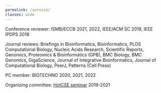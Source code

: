 ```yaml
---
permalink: /service/
classes: wide
---
```


Conference reviewer: ISMB/ECCB 2021, 2022, IEEE/ACM SC 2019, IEEE IPDPS 2018

Journal reviews: Briefings in Bioinformatics, Bioinformatics, PLOS Computational Biology, Nucleic Acids Research, Scientific Reports, Genomics, Proteomics & Bioinformatics (GPB), BMC Biology, BMC Genomics, GigaScience, Journal of Integrative Bioinformatics, Journal of Computational Biology, PeerJ, Patterns (Cell Press)

PC member: BIOTECHNO 2020, 2021, 2022

Organizing committee: [HotCSE seminar](http://hotcse.gatech.edu) 2019-2021
